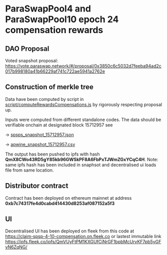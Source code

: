 # ParaSwapPool4 and ParaSwapPool10 epoch 24 compensation rewards

## DAO Proposal
Voted snapshot proposal: https://vote.paraswap.network/#/proposal/0x3850c6c5032d7feeba94ad2c017b998180a41b66229af741c722ae5941a2762e


## Construction of merkle tree
Data have been computed by script in [script/computeRewardsCompensations.js](https://github.com/paraswap/paraswap-spsp-compensation-claimer/blob/master/scripts/computeRewardsCompensations.ts) by rigorously respecting proposal up.

Inputs were computed from different standalone codes. The data should be verifiable onchain at designated block 15712957
see

-> [spsps_snapshot_15712957.json](https://github.com/paraswap/paraswap-spsp-compensation-claimer/blob/master/scripts/spsps_snapshot_15712957.json)

-> [apwine_snapshot_15712957.csv](https://github.com/paraswap/paraswap-spsp-compensation-claimer/blob/master/scripts/apwine_snapshot_15712957.csv)

The output has been pushed to ipfs with hash **QmX8CWo43RD5gY85kb96GWSkPF8A6FbPxTJWmZGxYCqC4H**.
Note: same ipfs hash has been included in snaphsot and decentralised ui loads file from same location.


## Distributor contract
Contract has been deployed on ethereum mainnet at address **0xb7c74317fe4d0cabd414430d8253af087152a5f3**

## UI 
Decentralised UI has been deployed on fleek from this code at https://claim-spsp-4-10-compensation.on.fleek.co or lastest immutable link https://ipfs.fleek.co/ipfs/QmVUyFtPM1KXGUfCiNrGF1bpbMcUrvKF7pb5yGFvN6ZqNG/
